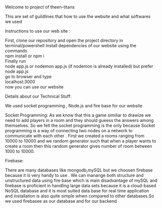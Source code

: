 Welcome to project of theen-titans

This are set of guildlines that how to use the website and what softwares we used

Instructions to use our web site :
 
 First, clone our repository and open the project directory in terminal/powershell 
 Install dependencies of our website using the commands <br/>
 npm install or npm i <br/>
 Finally run <br/>
 node app.js or nodemon  app.js  (if nodemon is already installed) but prefer node app.js <br/>
 go to browser and type <br/>
 localhost:3000 <br/>
 now you can use our website<br/>
 
 Details about our Technical  Stuff:
 
We used socket programming , Node.js and fire base for our website

Socket Programming: 
As we know that this a game similiar to drawize we need to add players in a room and they should gueess the answers among themselves. So we felt the socket programming is the only because Socket programming is a way of connecting two nodes on a network to communicate with each other . First we created a rooms ranging from 10000 to 10000 and we random generator such that when a player wants to create a room then this random generator gives number of room between 1000 to 10000.

Firebase:

There are many databases like mongodb,mySQL but we choosen firebase because it is very handy to use . We can manange both structure and unstructured data using fire base which is main disadvantage of mySQL and firebase is proficient in handling large data sets because it is a cloud-based NoSQL database and it is most suited data base for real time application and installation is also quite simple whwn compared to other databases.So we used firebasee as our database and for our backend
